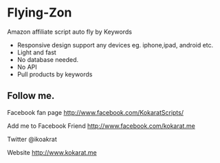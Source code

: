 Flying-Zon
==========

Amazon affiliate script auto fly by Keywords

- Responsive design support any devices eg. iphone,ipad, android etc.
- Light and fast
- No database needed.
- No API 
- Pull products by keywords


Follow me.
----------
Facebook fan page
http://www.facebook.com/KokaratScripts/ 

Add me to Facebook Friend
http://www.facebook.com/kokarat.me

Twitter
@ikoakrat

Website 
http://www.kokarat.me

